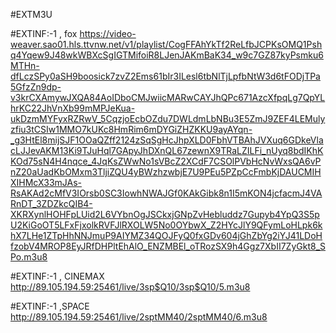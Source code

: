 
#EXTM3U


#EXTINF:-1 , fox
https://video-weaver.sao01.hls.ttvnw.net/v1/playlist/CogFFAhYkTf2ReLfbJCPKsOMQ1Pshq4Yqew9J48wkWBXcSgIGTMifoiR8LJenJAKmBaK34_w9c7GZ87kyPsmku6MTHn-dfLczSPy0aSH9boosick7zvZ2Ems61bIr3ILesl6tbNlTjLpfbNtW3d6tFODjTPa5GfzZn9dp-v3krCXAmywJXQA84AoIDboCMJwiicMARwCAYJhQPc671AzcXfpqLg7QpYLhrKC22JhVnXb99mMPJeKua-ukDzmMYFyxRZRwV_5CqzjoEcbOZdu7DWLdmLbNBu3E5ZmJ9ZEF4LEMulyzfiu3tCSIw1MMO7kUKc8HmRim6mDYGiZHZKKU9ayAYqn-_g3HtEl8mijSJF1OOaQZff2124zSqSgHcJhpXLD0FbhVTBAhJVXuq6GDkeVlacLJJevAKM13Ki9TJuHql7GApyJhDXnQL67zewnX9TRaLZILFi_nUyq8bdIKhKKOd75sN4H4nqce_4JqKsZWwNo1sVBcZ2XCdF7CSOlPVbHcNvWxsQA6vPnZ20aUadKbOMxm3TljiZQU4yBWzhzwbjE7U9PEu5PZpCcFmbKjDAUCMIHXIHMcX33mJAs-RsAKAd2cMfV3IOrsb0SC3IowhNWAJGf0KAkGibk8n1I5mKON4jcfacmJ4VARnDT_3ZDZkcQIB4-XKRXynlHOHFpLUid2L6VYbnOgJSCkxjGNpZvHebluddz7Gupyb4YpQ3S5pU2KiGoOT5LFxFjxolkRVFJlRXOLW5No0OYbwX_Z2HYcJlY9QFymLoHLpk6khX7LHe1ZTpHhNNJmuP9AIYMZ34QOJFyQ0fxGDv604jGhZbYg2iYJ41LDoHfzobV4MROP8EyJRfDHPltEhAlO_ENZMBEl_oTRozSX9h4Ggz7XbII7ZyGkt8_SPo.m3u8

#EXTINF:-1 , CINEMAX
http://89.105.194.59:25461/live/3sp$Q10/3sp$Q10/5.m3u8

#EXTINF:-1 ,SPACE
http://89.105.194.59:25461/live/2sptMM40/2sptMM40/6.m3u8
